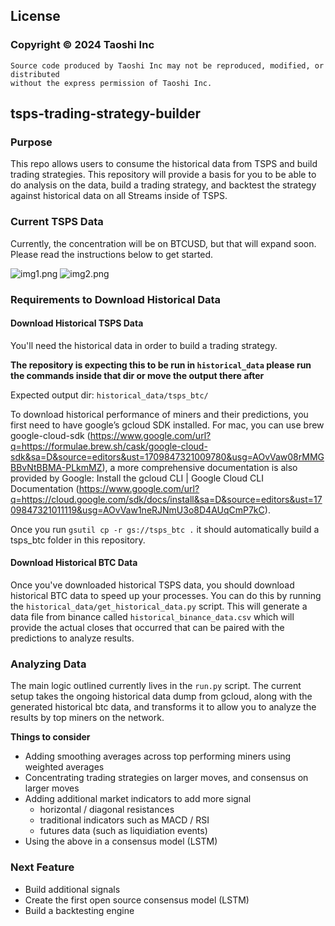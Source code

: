 ## License
### Copyright © 2024 Taoshi Inc

```Taoshi All rights reserved.
Source code produced by Taoshi Inc may not be reproduced, modified, or distributed
without the express permission of Taoshi Inc.
```

## tsps-trading-strategy-builder

### Purpose 
This repo allows users to consume the historical data from TSPS and build trading strategies. This repository will
provide a basis for you to be able to do analysis on the data, build a trading strategy, and backtest the strategy 
against historical data on all Streams inside of TSPS. 

### Current TSPS Data
Currently, the concentration will be on BTCUSD, but that will expand soon. Please read the instructions below to get
started.

![img1.png](..%2F..%2FDownloads%2Fimg1.png)
![img2.png](..%2F..%2FDownloads%2Fimg2.png)


### Requirements to Download Historical Data

#### Download Historical TSPS Data
 
You'll need the historical data in order to build a trading strategy. 

**The repository is expecting this to be run in `historical_data` please run the commands inside that dir
or move the output there after**

Expected output dir:
`historical_data/tsps_btc/`

To download historical performance of miners and their predictions, you first need to have google’s 
gcloud SDK installed. For mac, you can use brew google-cloud-sdk (https://www.google.com/url?q=https://formulae.brew.sh/cask/google-cloud-sdk&sa=D&source=editors&ust=1709847321009780&usg=AOvVaw08rMMGBBvNtBBMA-PLkmMZ), 
a more comprehensive documentation is also provided by Google: Install the gcloud CLI  |  Google Cloud CLI Documentation 
(https://www.google.com/url?q=https://cloud.google.com/sdk/docs/install&sa=D&source=editors&ust=1709847321011119&usg=AOvVaw1neRJNmU3o8D4AUqCmP7kC).

Once you run `gsutil cp -r gs://tsps_btc .` it should automatically build a tsps_btc folder in this repository.

#### Download Historical BTC Data

Once you've downloaded historical TSPS data, you should download historical BTC data to speed up your processes. You
can do this by running the `historical_data/get_historical_data.py` script. This will generate a data file from
binance called `historical_binance_data.csv` which will provide the actual closes that occurred that can be paired
with the predictions to analyze results. 

### Analyzing Data

The main logic outlined currently lives in the `run.py` script. The current setup takes the ongoing historical data
dump from gcloud, along with the generated historical btc data, and transforms it to allow you to analyze the results
by top miners on the network. 

**Things to consider**
* Adding smoothing averages across top performing miners using weighted averages
* Concentrating trading strategies on larger moves, and consensus on larger moves
* Adding additional market indicators to add more signal
  * horizontal / diagonal resistances
  * traditional indicators such as MACD / RSI
  * futures data (such as liquidiation events)
* Using the above in a consensus model (LSTM)

### Next Feature

* Build additional signals
* Create the first open source consensus model (LSTM)
* Build a backtesting engine